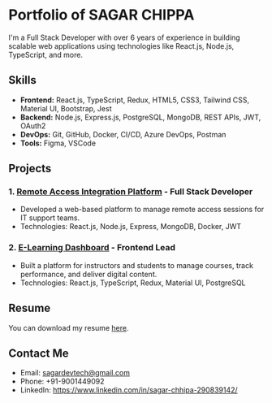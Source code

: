 # Portfolio of SAGAR CHIPPA

I'm a Full Stack Developer with over 6 years of experience in building scalable web applications using technologies like React.js, Node.js, TypeScript, and more.

## Skills
- **Frontend:** React.js, TypeScript, Redux, HTML5, CSS3, Tailwind CSS, Material UI, Bootstrap, Jest
- **Backend:** Node.js, Express.js, PostgreSQL, MongoDB, REST APIs, JWT, OAuth2
- **DevOps:** Git, GitHub, Docker, CI/CD, Azure DevOps, Postman
- **Tools:** Figma, VSCode

## Projects
### 1. [Remote Access Integration Platform](https://github.com/username/repo) - **Full Stack Developer**
   - Developed a web-based platform to manage remote access sessions for IT support teams.
   - Technologies: React.js, Node.js, Express, MongoDB, Docker, JWT

### 2. [E-Learning Dashboard](https://github.com/username/repo) - **Frontend Lead**
   - Built a platform for instructors and students to manage courses, track performance, and deliver digital content.
   - Technologies: React.js, TypeScript, Redux, Material UI, PostgreSQL

## Resume
You can download my resume [here](./resumes/SAGAR%20CHIPPA-.pdf).


## Contact Me
- Email: [sagardevtech@gmail.com](mailto:sagardevtech@gmail.com)
- Phone: +91-9001449092
- LinkedIn: https://www.linkedin.com/in/sagar-chhipa-290839142/
